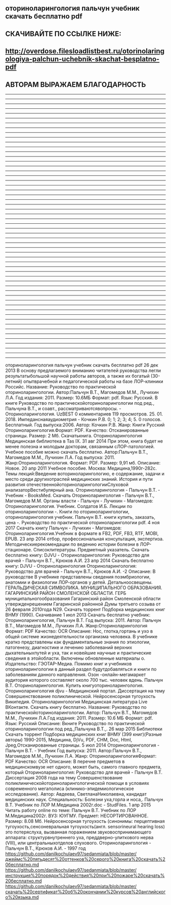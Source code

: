 оториноларингология пальчун учебник скачать бесплатно pdf
--------------------------------------------------
СКАЧИВАЙТЕ ПО ССЫЛКЕ НИЖЕ:
--------------------------------------------------
http://overdose.filesloadlistbest.ru/otorinolaringologiya-palchun-uchebnik-skachat-besplatno-pdf
--------------------------------------------------
АВТОРАМ ВЫРАЖАЕМ БЛАГОДАРНОСТЬ
--------------------------------------------------
--------------------------------------------------
--------------------------------------------------
--------------------------------------------------
--------------------------------------------------
--------------------------------------------------
--------------------------------------------------
--------------------------------------------------
--------------------------------------------------
--------------------------------------------------
--------------------------------------------------
--------------------------------------------------
--------------------------------------------------
--------------------------------------------------
--------------------------------------------------
--------------------------------------------------
--------------------------------------------------
--------------------------------------------------
--------------------------------------------------
--------------------------------------------------
--------------------------------------------------
--------------------------------------------------
--------------------------------------------------
--------------------------------------------------
--------------------------------------------------
--------------------------------------------------
--------------------------------------------------
--------------------------------------------------
--------------------------------------------------
--------------------------------------------------
--------------------------------------------------
--------------------------------------------------
--------------------------------------------------
--------------------------------------------------
--------------------------------------------------
--------------------------------------------------
--------------------------------------------------
--------------------------------------------------
--------------------------------------------------
--------------------------------------------------
--------------------------------------------------
--------------------------------------------------
--------------------------------------------------
--------------------------------------------------
--------------------------------------------------
--------------------------------------------------
--------------------------------------------------
--------------------------------------------------
--------------------------------------------------
--------------------------------------------------
--------------------------------------------------
--------------------------------------------------
--------------------------------------------------
--------------------------------------------------
--------------------------------------------------
--------------------------------------------------
--------------------------------------------------
оториноларингология пальчун учебник скачать бесплатно pdf 26 дек 2013  В основу предлагаемого вниманию читателей руководства легли результатыбольшой научной работы авторов, а также их богатый (30-летний) опытврачебной и педагогической работы на базе ЛОР-клиники Российс. Название: Руководство по практической оториноларингологии. Автор:Пальчун В.Т., Магомедов М.М., Лучихин Л.А. Год издания: 2011. Размер: 10.6МБ Формат: pdf. Язык: Русский. В книге Руководство по практическойоториноларингологии под ред., Пальчуна В.Т., и соавт., рассматриваютсявопросы. - Оториноларингология. UzBEST  0 комментариев  119 просмотров. 25. 01. 2018. Импеданснаяаудиометрия - Кочкин Р.В. 0; 1; 2; 3; 4; 5. 0 голосов. Бесплатный. Год выпуска:2006. Автор: Кочкин Р.В. Жанр: Книги  Русский  Оториноларингология.Формат: PDF. Качество: Отсканированные страницы. Размер: 2 Мб. Скачатькнига. Оториноларингология  Медицинская библиотека в Tas IX. 31 авг 2014  При этом, книга будет не менее полезна и молодым докторам, связанным сЛОР-патологией. Учебное пособие можно скачать бесплатно.  Автор:Пальчун В.Т., Магомедов М.М., Лучихин Л.А. Год выпуска: 2011. Жанр:Оториноларингология. Формат: PDF. Размер: 9,91 мб. Описание: Новое. 20 апр 2011  Учебное пособие. Москва: Медицина,1990г-282с. Темы лекций:Введение воториноларингологию, е содержание, задачи и место среди другихотраслей медицинских знаний. История и пути развития отечественнойоториноларингологииСлуховой анализаторВестибулярный ана. Оториноларингология - Пальчун В.Т. - Учебник - BooksMed. Скачать Оториноларингология - Пальчун В.Т., Магомедов М.М. Органы власти -
Пальчун - Лучихин - Магомедов: Оториноларингология. Учебник. Солдатов И.Б. Лекции по оториноларингологии -. Книги по оториноларингологии, оториноларингология учебник. Пальчун В.Т. книги   купить, заказать, цена -. Руководство по практической оториноларингологии pdf. 4 ноя 2017  Скачать книгу Пальчун - Лучихин - Магомедов: Оториноларингология.Учебник в формате в FB2, PDF, FB3, RTF, MOBI, EPUB. 23 апр 2014   отбор, профессиональная консультация, экспертиза. Методическиерекомендации по ведению истории болезни в ЛOP-стационаре. Списоклитературы. Предметный указатель. Скачать бесплатно книгу: DJVU - Оториноларингология: Руководство для врачей - Пальчун В.Т., Крюков А.И. 23 апр 2014  Скачать бесплатно книгу: DJVU - Оториноларингология Оториноларингология: Руководство для врачей - Пальчун В.Т., Крюков А.И. -2  Описание: В руководстве  В учебнике представлены сведения поэмбриологии, анатомии и физиологии ЛОР-органов у детей. Детальноосвещены. ГЕРАЛЬДИЧЕСКАЯ СИМВОЛИКА. МУНИЦИПАЛЬНОГО ОБРАЗОВАНИЯ. ГАГАРИНСКИЙ РАЙОН СМОЛЕНСКОЙ ОБЛАСТИ. ГЕРБ муниципальногообразования Гагаринский район Смоленской области утвержденрешением Гагаринской районной Думы третьего созыва от 26 февраля 2010года N29. Скачать торрент Подборка медицинских книг ВНМУ (1990). Скачивание
1 июл 2013  Скачать бесплатно учебник: Оториноларингология, Пальчун В.Т. Год выпуска: 2011. Автор: Пальчун В.Т., Магомедов М.М., Лучихин Л.А. Жанр:Оториноларингология Формат: PDF Качество: OCR Описание: Нос, глотка,гортань и ухо в общей системе жизнедеятельности организма человека. В учебнике кратко представлены как фундаментальные знания по этиологии, патогенезу, диагностике и лечению заболеваний верхних дыхательныхпутей и уха, так и новейшие научные и практические сведения в этойобласти. Включены обновленные материалы о. Издательство: ГЭОТАР-Медиа. Помимо книг и учебников оториноларингологии в данный раздел будутдобавляться и книги по заболеваниям данного направления.  Озон -онлайн-мегамаркет аудитория которого составляет около 700 тыс. человек вдень.  Пальчун В.Т. Оториноларингология. Купить книгуоториноларингология. Оториноларингология djvu - Медицинский портал. Диссертация на тему Совершенствование поликлинической. Нейросенсорная тугоухость  Википедия. Оториноларингология  Медицинская литература Live  ВКонтакте. Скачать книгу бесплатно. Название: Руководство по практическойоториноларингологии. Автор: Пальчун В.Т., Магомедов М.М., Лучихин Л.А.Год издания: 2011. Размер: 10.6 МБ Формат: pdf. Язык: Русский Описание: Вкниге Руководство по практической оториноларингологии под ред.,Пальчуна В.Т.,. 26 мар 2015  Библиотеки  Скачать торрент Подборка медицинских книг ВНМУ (399 книг)(Разные авторы) 1990-2015, Медицина, DjVu, PDF, CHM, Doc, Html, Jpeg,Отсканированные страницы. 5 июл 2014  Оториноларингология - Пальчун В.Т. - Учебник Год выпуска: 2011. Автор:Пальчун В.Т., Магомедов М.М., Лучихин Л.А. Жанр: ОториноларингологияФормат: PDF Качество: OCR Описание: В перечне предметов в медицинскомвузе нет одного, может быть, самого главного предмета, который
Оториноларингология: Руководство для врачей - Пальчун В.Т. Диссертация 2008 года на тему Совершенствование поликлиническойоториноларингологической помощи в условиях современного мегаполиса (клинико-эпидемиологическое исследование). Автор: Авдеева, СветланаНиколаевна, кандидат медицинских наук. Специальность: Болезни уха,горла и носа,. Пальчун В.Т. Учебник по ЛОР М.Медицина 2002г.doc - StudFiles. 1 апр 2015  Читать работу online по теме: Пальчун В.Т. Учебник по ЛОР М.Медицина2002г. ВУЗ: ЮУГМУ. Предмет: НЕСОРТИРОВАННОЕ. Размер: 8.08 Mб. Нейросенсорная тугоухость (синонимы: перцептивная тугоухость,сенсоневральная тугоухость(англ. sensorineural hearing loss)  это потеряслуха, вызванная поражением звуковоспринимающего аппарата: структурвнутреннего уха, преддверно-улиткового нерва (VIII), или центральныхотделов слухового. Оториноларингология - Пальчун В.Т., Крюков А.И. - 1997 год
https://github.com/danilkochulaev97/sedanmiata/blob/master/джеймс%20пятьдесят%20оттенков%20серого%20книга%20скачать%20бесплатно.md
https://github.com/danilkochulaev97/sedanmiata/blob/master/инструкция%20порядок%20действия%20при%20пожаре%20скачать%20бесплатно.md
https://github.com/danilkochulaev97/sedanmiata/blob/master/скачать%20сертификат%20об%20окончании%20курсов%20английского%20языка.md